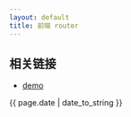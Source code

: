 ```yaml
---
layout: default
title: 前端 router
---
```











## 相关链接
- [demo](http://zhishan33.github.io/shanBlog/)

<p>{{ page.date | date_to_string }}</p>
